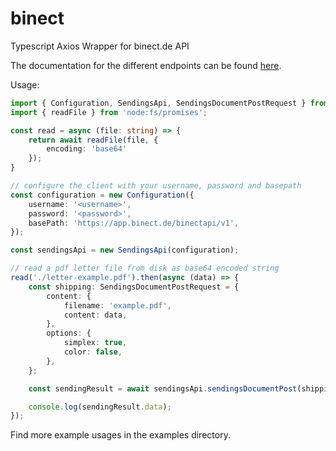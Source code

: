 # binect

Typescript Axios Wrapper for binect.de API

The documentation for the different endpoints can be found [here](https://petstore.swagger.io/?url=https://app.binect.de/binectapi/v1_swagger_api_kernel.json).

Usage: 

```typescript
import { Configuration, SendingsApi, SendingsDocumentPostRequest } from 'binect';
import { readFile } from 'node:fs/promises';

const read = async (file: string) => {
    return await readFile(file, {
        encoding: 'base64'
    });
}

// configure the client with your username, password and basepath
const configuration = new Configuration({
    username: '<username>',
    password: '<password>',
    basePath: 'https://app.binect.de/binectapi/v1',
});

const sendingsApi = new SendingsApi(configuration);

// read a pdf letter file from disk as base64 encoded string
read('./letter-example.pdf').then(async (data) => {
    const shipping: SendingsDocumentPostRequest = {
        content: {
            filename: 'example.pdf',
            content: data,
        },
        options: {
            simplex: true,
            color: false,
        },
    };

    const sendingResult = await sendingsApi.sendingsDocumentPost(shipping);

    console.log(sendingResult.data);
});
```

Find more example usages in the examples directory.